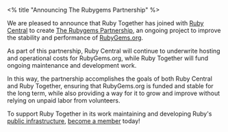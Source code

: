 <% title "Announcing The Rubygems Partnership" %>

We are pleased to announce that Ruby Together has joined with [Ruby Central](http://rubycentral.org) to create [The Rubygems Partnership](<%= rubygems_path %>), an ongoing project to improve the stability and performance of [RubyGems.org](https://rubygems.org).

As part of this partnership, Ruby Central will continue to underwrite hosting and operational costs for RubyGems.org, while Ruby Together will fund ongoing maintenance and development work.

In this way, the partnership accomplishes the goals of both Ruby Central and Ruby Together, ensuring that RubyGems.org is funded and stable for the long term, while also providing a way for it to grow and improve without relying on unpaid labor from volunteers.

To support Ruby Together in its work maintaining and developing Ruby's [public infrastructure](<%= roadmap_path %>), [become a member](<%= join_path %>) today!